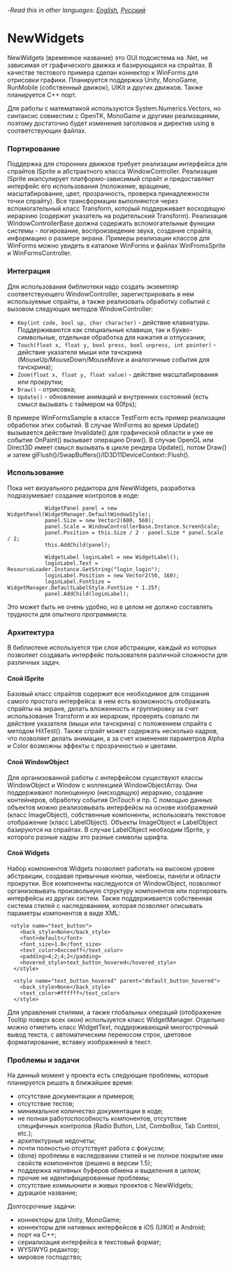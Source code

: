 -*Read this in other languages: [English](README.md), [Русский](README.ru.md)*

# NewWidgets

NewWidgets (временное название) это GUI подсистема на .Net, не зависимая от графического движка и базирующаяся на спрайтах. В качестве тестового примера сделан коннектор к WinForms для отрисовки графики. Планируется поддержка Unity, MonoGame, RunMobile (собственный движок), UIKit и других движков. Также планируется C++ порт.

Для работы с математикой используются System.Numerics.Vectors, но синтаксис совместим с OpenTK, MonoGame и другими реализациями, поэтому достаточно будет изменения заголовков и директив using в соответствующих файлах.

### Портирование
Поддержка для сторонних движков требует реализации интерфейса для спрайтов ISprite и абстрактного класса WindowController. Реализация ISprite икапсулирует платформо-зависимый спрайт и предоставляет интерфейс его использования (положение, вращение, масштабирование, цвет, прозрачность, проверка принадлежности точки спрайту). Все трансформации выполняются через вспомогательный класс Transform, который поддерживает восходящую иерархию (содержит указатель на родительский Transform). Реализация WindowControllerBase должна содержать вспомогательные функции системы - логирование, воспроизведение звука, создание спрайта, информацию о размере экрана. Примеры реализации классов для WinForms можно увидеть в каталоке WinForms и файлах WinFromsSprite и WinFormsController.

### Интеграция
Для использования библиотеки надо создать экземпляр соответствующего WindowController, зарегистрировать в нем используемые спрайты, а также реализовать обработку событий с вызовом следующих методов WindowController:
- `Key(int code, bool up, char character)` - действие клавиатуры. Поддерживаются как специальные клавиши, так и букво-символьные, отдельная обработка для нажатия и отпускания;
- `Touch(float x, float y, bool press, bool unpress, int pointer)` - действие указателя мыши или тачскрина (MouseUp/MouseDown/MouseMove и аналогичные события для тачскрина);
- `Zoom(float x, float y, float value)` - действие масштабирования или прокрутки;
- `Draw()` - отрисовка;
- `Update()` - обновление анимаций и внутренних состояний (есть смысл вызывать с таймером на 60fps);

В примере WinFormsSample в классе TestForm есть пример реализации обработки этих событий. В случае WinForms во время Update() вызывается действие Invalidate() для графической области и уже ее событие OnPaint() вызывает операцию Draw(). В случае OpenGL или Direct3D имеет смысл вызывать в цикле рендера Update(), потом Draw() и затем glFlush()/SwapBuffers()/ID3D11DeviceContext::Flush().

### Использование
Пока нет визуального редактора для NewWidgets, разработка подразумевает создание контролов в коде:
```            
            WidgetPanel panel = new WidgetPanel(WidgetManager.DefaultWindowStyle);
            panel.Size = new Vector2(600, 560);
            panel.Scale = WindowControllerBase.Instance.ScreenScale;
            panel.Position = this.Size / 2 - panel.Size * panel.Scale / 2;
            this.AddChild(panel);

            WidgetLabel loginLabel = new WidgetLabel();
            loginLabel.Text = ResourceLoader.Instance.GetString("login_login");
            loginLabel.Position = new Vector2(50, 160);
            loginLabel.FontSize = WidgetManager.DefaultLabelStyle.FontSize * 1.25f;
            panel.AddChild(loginLabel);

```
Это может быть не очень удобно, но в целом не должно составлять трудности для опытного программиста.

### Архитектура
В библиотеке используется три слоя абстракции, каждый из которых позволяет создавать интерфейс пользователя различной сложности для различных задач.

#### Слой ISprite
Базовый класс спрайтов содержит все необходимое для создания самого простого интерфейса: в нем есть возможность отображать спрайты на экране, делать вложенность и группировку за счет использования Transform и их иерархии, проверять совпало ли действие указателя (мыши или тачскрина) с положением спрайта с методом HitTest(). Также спрайт может содержать несколько кадров, что позволяет делать анимации, а за счет изменения параметров Alpha и Color возможны эффекты с прозрачностью и цветами.

#### Слой WindowObject
Для организованной работы с интерфейсом существуют классы WindowObject и Window с коллекцией WindowObjectArray. Они поддерживают полноценную (нисходящую) иерархию, создание контейнеров, обработку события OnTouch и пр. С помощью данных объектов можно реализовывать интерфейсы на основе изображений (класс ImageObject), собственные компоненты, использовать текстовое отображение (класс LabelObject). Объекты ImageObject и LabelObject базируются на спрайтах. В случае LabelObject необходим ISprite, у которого разные кадры это разные символы шрифта. 

#### Слой Widgets
Набор компонентов Widgets позволяет работать на высоком уровне абстракции, создавая привычные кнопки, чекбоксы, панели и области прокрутки. Все компоненты наследуются от WindowObject, позволяют организовывать произвольную структуру компонентов или портировать интерфейсы из других систем. Также поддерживается собственная система стилей с наследованием, которая позволяет описывать параметры компонентов в виде XML:
```
 <style name="text_button">
    <back_style>None</back_style>
    <font>default</font>
    <font_size>1.0</font_size>
    <text_color>0xcceeff</text_color>
    <padding>4;2;4;2</padding>
    <hovered_style>text_button_hovered</hovered_style>
  </style>

  <style name="text_button_hovered" parent="default_button_hovered">
    <back_style>None</back_style>
    <text_color>#ffffff</text_color>
  </style>
```
Для управления стилями, а также глобальных операций (отображение Tooltip поверх всех окон) используется класс WidgetManager.
Отдельно можно отметить класс WidgetText, поддерживающий многострочный вывод текста, с автоматическим переносом строк, цветовое форматирование, вставку изображений в текст.

### Проблемы и задачи

На данный момент у проекта есть следующие проблемы, которые планируется решать в ближайшее время:
* отсутствие документации и примеров;
* отсутствие тестов;
* минимальное количество документации в коде;
* не полная работоспособность компонентов, отсутствие специфичных контролов (Radio Button, List, ComboBox, Tab Control, etc.);
* архитектурные недочеты;
* почти полностью отсутствует работа с фокусом;
* (done) проблемы в наследовании стилей и не полное покрытие ими свойств компонентов (решено в версии 1.5);
* поддержка нативных буферов обмена и выделения в целом;
* прочие не идентифицированные проблемы;
* отсутствие коммьюнити и живых проектов с NewWidgets;
* дурацкое название;

Долгосрочные задачи:
* коннекторы для Unity, MonoGame;
* коннекторы для нативных интерфейсов в iOS (UIKit) и Android;
* порт на C++;
* сериализация интерфейса в текстовый формат;
* WYSIWYG редактор;
* мировое господство;